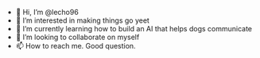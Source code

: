 - 👋 Hi, I’m @lecho96
- 👀 I’m interested in making things go yeet
- 🌱 I’m currently learning how to build an AI that helps dogs communicate
- 💞️ I’m looking to collaborate on myself
- 📫 How to reach me. Good question.

<!---
lecho96/lecho96 is a ✨ special ✨ repository because its `README.md` (this file) appears on your GitHub profile.
You can click the Preview link to take a look at your changes.
--->
